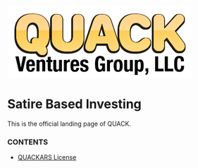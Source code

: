 ![LOGO](logo.png)

# Satire Based Investing

This is the official landing page of QUACK.

### CONTENTS

* [QUACKARS License](https://github.com/QUACKVenturesGroup/QUACKVenturesGroup.github.io/blob/main/QUACKARS_License.md)
